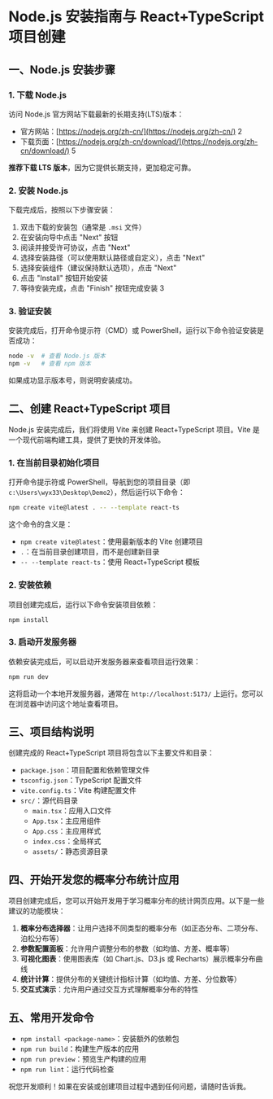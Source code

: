 # Node.js 安装指南与 React+TypeScript 项目创建

## 一、Node.js 安装步骤

### 1. 下载 Node.js

访问 Node.js 官方网站下载最新的长期支持(LTS)版本：
- 官方网站：[https://nodejs.org/zh-cn/](https://nodejs.org/zh-cn/) <mcreference link="https://nodejs.org/zh-cn/" index="2">2</mcreference>
- 下载页面：[https://nodejs.org/zh-cn/download/](https://nodejs.org/zh-cn/download/) <mcreference link="https://nodejs.org/zh-cn/download/" index="5">5</mcreference>

**推荐下载 LTS 版本**，因为它提供长期支持，更加稳定可靠。

### 2. 安装 Node.js

下载完成后，按照以下步骤安装：

1. 双击下载的安装包（通常是 `.msi` 文件）
2. 在安装向导中点击 "Next" 按钮
3. 阅读并接受许可协议，点击 "Next"
4. 选择安装路径（可以使用默认路径或自定义），点击 "Next"
5. 选择安装组件（建议保持默认选项），点击 "Next"
6. 点击 "Install" 按钮开始安装
7. 等待安装完成，点击 "Finish" 按钮完成安装 <mcreference link="https://blog.csdn.net/weixin_47095836/article/details/128433721" index="3">3</mcreference>

### 3. 验证安装

安装完成后，打开命令提示符（CMD）或 PowerShell，运行以下命令验证安装是否成功：

```bash
node -v  # 查看 Node.js 版本
npm -v   # 查看 npm 版本
```

如果成功显示版本号，则说明安装成功。

## 二、创建 React+TypeScript 项目

Node.js 安装完成后，我们将使用 Vite 来创建 React+TypeScript 项目。Vite 是一个现代前端构建工具，提供了更快的开发体验。

### 1. 在当前目录初始化项目

打开命令提示符或 PowerShell，导航到您的项目目录（即 `c:\Users\wyx33\Desktop\Demo2`），然后运行以下命令：

```bash
npm create vite@latest . -- --template react-ts
```

这个命令的含义是：
- `npm create vite@latest`：使用最新版本的 Vite 创建项目
- `.`：在当前目录创建项目，而不是创建新目录
- `-- --template react-ts`：使用 React+TypeScript 模板

### 2. 安装依赖

项目创建完成后，运行以下命令安装项目依赖：

```bash
npm install
```

### 3. 启动开发服务器

依赖安装完成后，可以启动开发服务器来查看项目运行效果：

```bash
npm run dev
```

这将启动一个本地开发服务器，通常在 `http://localhost:5173/` 上运行。您可以在浏览器中访问这个地址查看项目。

## 三、项目结构说明

创建完成的 React+TypeScript 项目将包含以下主要文件和目录：

- `package.json`：项目配置和依赖管理文件
- `tsconfig.json`：TypeScript 配置文件
- `vite.config.ts`：Vite 构建配置文件
- `src/`：源代码目录
  - `main.tsx`：应用入口文件
  - `App.tsx`：主应用组件
  - `App.css`：主应用样式
  - `index.css`：全局样式
  - `assets/`：静态资源目录

## 四、开始开发您的概率分布统计应用

项目创建完成后，您可以开始开发用于学习概率分布的统计网页应用。以下是一些建议的功能模块：

1. **概率分布选择器**：让用户选择不同类型的概率分布（如正态分布、二项分布、泊松分布等）
2. **参数配置面板**：允许用户调整分布的参数（如均值、方差、概率等）
3. **可视化图表**：使用图表库（如 Chart.js、D3.js 或 Recharts）展示概率分布曲线
4. **统计计算**：提供分布的关键统计指标计算（如均值、方差、分位数等）
5. **交互式演示**：允许用户通过交互方式理解概率分布的特性

## 五、常用开发命令

- `npm install <package-name>`：安装额外的依赖包
- `npm run build`：构建生产版本的应用
- `npm run preview`：预览生产构建的应用
- `npm run lint`：运行代码检查

祝您开发顺利！如果在安装或创建项目过程中遇到任何问题，请随时告诉我。